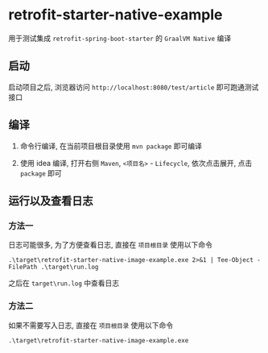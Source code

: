 # retrofit-starter-native-example

用于测试集成 `retrofit-spring-boot-starter` 的 `GraalVM Native` 编译

## 启动
启动项目之后, 浏览器访问 `http://localhost:8080/test/article` 即可跑通测试接口

## 编译
1. 命令行编译, 在当前项目根目录使用 `mvn package` 即可编译

2. 使用 idea 编译, 打开右侧 `Maven`, `<项目名>` - `Lifecycle`, 依次点击展开, 点击 `package` 即可

## 运行以及查看日志

### 方法一

日志可能很多, 为了方便查看日志, 直接在 `项目根目录` 使用以下命令

```shell
.\target\retrofit-starter-native-image-example.exe 2>&1 | Tee-Object -FilePath .\target\run.log
```

之后在 `target\run.log` 中查看日志

### 方法二

如果不需要写入日志, 直接在 `项目根目录` 使用以下命令

```shell
.\target\retrofit-starter-native-image-example.exe
```